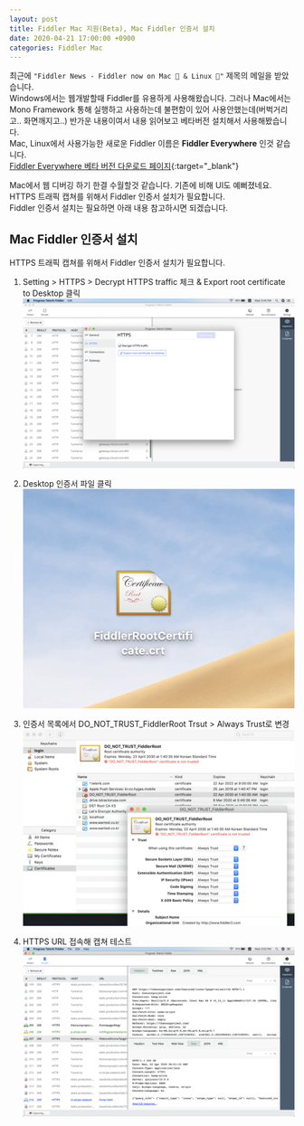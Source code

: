 ```yaml
---
layout: post
title: Fiddler Mac 지원(Beta), Mac Fiddler 인증서 설치
date: 2020-04-21 17:00:00 +0900
categories: Fiddler Mac
---
```


최근에 ```"Fiddler News - Fiddler now on Mac 🍎 & Linux 🐧"``` 제목의 메일을 받았습니다.  
Windows에서는 웹개발할때 Fiddler를 유용하게 사용해왔습니다. 그러나 Mac에서는 Mono Framework 통해 실행하고 사용하는데 불편함이 있어 사용안했는데(버벅거리고.. 화면깨지고..) 반가운 내용이여서 내용 읽어보고 베타버전 설치해서 사용해봤습니다.  
Mac, Linux에서 사용가능한 새로운 Fiddler 이름은 **Fiddler Everywhere** 인것 같습니다.  
[Fiddler Everywhere 베타 버전 다운로드 페이지](https://www.telerik.com/download/fiddler-everywhere){:target="_blank"}  
  
Mac에서 웹 디버깅 하기 한결 수월할것 같습니다. 기존에 비해 UI도 예뻐졌네요.  
HTTPS 트래픽 캡쳐를 위해서 Fiddler 인증서 설치가 필요합니다.  
Fiddler 인증서 설치는 필요하면 아래 내용 참고하시면 되겠습니다.  

## Mac Fiddler 인증서 설치

HTTPS 트래픽 캡쳐를 위해서 Fiddler 인증서 설치가 필요합니다.

1. Setting > HTTPS > Decrypt HTTPS traffic 체크 & Export root certificate to Desktop 클릭  
![Mac Fiddler 인증서 설치](/assets/capture/mac-fiddler-cert-install1.png)

2. Desktop 인증서 파일 클릭  
![Mac Fiddler 인증서 설치](/assets/capture/mac-fiddler-cert-install2.png)

3. 인증서 목록에서 DO_NOT_TRUST_FiddlerRoot Trsut > Always Trust로 변경  
![Mac Fiddler 인증서 설치](/assets/capture/mac-fiddler-cert-install4.png)

4. HTTPS URL 접속해 캡쳐 테스트  
![Mac Fiddler 인증서 설치](/assets/capture/mac-fiddler-cert-install3.png)
